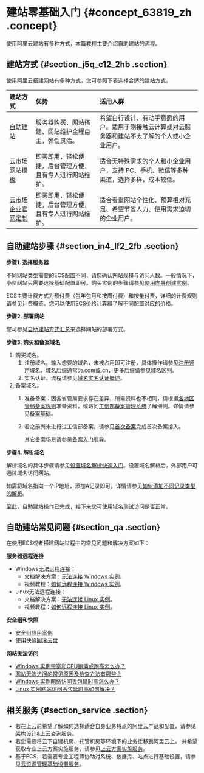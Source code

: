 # 建站零基础入门 {#concept_63819_zh .concept}

使用阿里云建站有多种方式，本篇教程主要介绍自助建站的流程。

## 建站方式 {#section_j5q_c12_2hb .section}

使用阿里云搭建网站有多种方式，您可参照下表选择合适的建站方式。

|建站方式|优势|适用人群|
|:---|:-|:---|
|[自助建站](cn.zh-CN/建站教程/自助建站方式汇总.md#)|服务器购买、网站搭建、网站维护全程自主，弹性灵活。|希望自行设计、有动手意愿的用户。适用于刚接触云计算或对云服务器和建站不太了解的个人或小企业用户。|
|[云市场网站模板](https://market.aliyun.com/templateList)|即买即用，轻松便捷，后台管理方便，且有专人进行网站维护。|适合无特殊需求的个人和小企业用户，支持 PC、手机、微信等多种渠道，选择多样，成本较低。|
|[云市场企业官网定制](https://market.aliyun.com/jianzhan#guid-883652)|即买即用，轻松便捷，后台管理方便，且有专人进行网站维护。|适合看重网站个性化、预算相对充足、希望节省人力、使用需求迫切的企业用户。|

## 自助建站步骤 {#section_in4_lf2_2fb .section}

 **步骤1. 选择服务器** 

不同网站类型需要的ECS配置不同，请您确认网站规模与访问人数。一般情况下，小型网站只需要选择基础配置即可。购买实例的步骤请参见[使用向导创建实例](../../../../cn.zh-CN/实例/创建实例/使用向导创建实例.md#)。

ECS主要计费方式为预付费（包年包月和按周付费）和按量付费，详细的计费规则请参见[计费概览](../../../../cn.zh-CN/产品定价/计费概览.md#)。您可以使用[ECS价格计算器](https://tco.aliyun.com/tco/ecs/calculator)了解不同配置对应的价格。

 **步骤2. 部署网站** 

您可参见[自助建站方式汇总](cn.zh-CN/建站教程/自助建站方式汇总.md#)来选择网站的部署方式。

 **步骤3. 购买和备案域名** 

1.  购买域名。
    1.  注册域名。输入想要的域名，未被占用即可注册，具体操作请参见[注册通用域名](../../../../cn.zh-CN/域名注册/注册通用域名.md#)。域名后缀通常为.com或.cn，更多后缀请参见[域名区别](../../../../cn.zh-CN/常见问题/概念类问题/域名区别.md#)。
    2.  实名认证。流程请参见[域名实名认证概述](../../../../cn.zh-CN/域名实名认证/域名实名认证概述.md#)。
2.  备案域名。
    1.  准备备案：因各省管局要求存在差异，所需资料也不相同，请根据[各地区管局备案规则](../../../../cn.zh-CN/ICP备案前准备/学习管局规则/各地区管局备案规则.md#)准备资料，或访问[工信部备案管理系统](www.miitbeian.gov.cn)了解细则。详情请参见[备案基础](../../../../cn.zh-CN/ICP备案前准备/ICP备案前准备概述.md#)。
    2.  若之前尚未进行过工信部备案，请参见[首次备案](../../../../cn.zh-CN/ICP备案流程（PC端）/验证备案类型/首次备案.md#)完成首次备案接入。

        其它备案场景请参见[备案入门引导](../../../../cn.zh-CN/ICP备案快速入门/ICP备案快速入门.md#)。


 **步骤4. 解析域名** 

解析域名的具体步骤请参见[设置域名解析快速入门](http://help.aliyun.com/document_detail/29716.html)。设置域名解析后，外部用户可通过域名访问网站。

如需将域名指向一个IP地址，添加A记录即可。详情请参见[如何添加不同记录类型的解析](http://help.aliyun.com/document_detail/29725.html)。

至此，自助建站操作已完成，接下来您可使用域名测试访问是否正常。

## 自助建站常见问题 {#section_qa .section}

在使用ECS或者搭建网站过程中的常见问题和解决方案如下：

**服务器远程连接** 

-   Windows无法远程连接：
    -   文档解决方案：[无法连接 Windows 实例](http://help.aliyun.com/document_detail/50982.html)。
    -   视频教程：[如何远程连接 Windows 实例](http://help.aliyun.com/document_detail/62303.html)。
-   Linux无法远程连接：
    -   文档解决方案：[无法连接 Linux 实例](http://help.aliyun.com/document_detail/34403.html)。
    -   视频教程：[如何远程连接 Linux 实例](http://help.aliyun.com/document_detail/62304.html)。

**安全组和快照** 

-   [安全组应用案例](../../../../cn.zh-CN/安全/安全组/安全组应用案例.md#)
-   [使用快照回滚云盘](../../../../cn.zh-CN/快照/使用快照/使用快照回滚云盘.md#)

**网站无法访问** 

-   [Windows 实例带宽和CPU跑满或跑高怎么办？](http://help.aliyun.com/document_detail/52366.html)
-   [网站无法访问的常见原因及检查方法有哪些？](http://help.aliyun.com/document_detail/31710.html)
-   [Windows 实例网络访问丢包延时高怎么办？](http://help.aliyun.com/document_detail/52866.html)
-   [Linux 实例网站访问丢包延时高如何解决？](http://help.aliyun.com/document_detail/52997.html)

## 相关服务 {#section_service .section}

-   若在上云前希望了解如何选择适合自身业务特点的阿里云产品和配置，请参见[架构设计&上云咨询服务](https://www.aliyun.com/support/quyu/zixun)。
-   若您需要将云下自建机房、托管机房等环境下的业务迁移到阿里云上， 并希望获取专业上云方案实施服务，请参见[上云方案实施服务](https://www.aliyun.com/support/quyu/qianyi)。
-   基于ECS，若需要专业工程师协助对系统、数据库、站点进行基础设置，请参见[云资源管理基础设置服务](https://www.aliyun.com/support/quyu/jichushezhi)。

